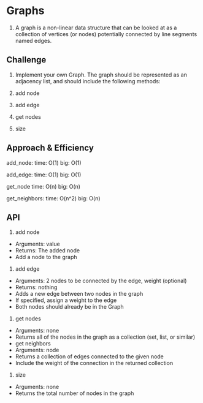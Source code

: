 # Graphs
1. A graph is a non-linear data structure that can be looked at as a collection of vertices (or nodes) potentially connected by line segments named edges.

## Challenge
1. Implement your own Graph. The graph should be represented as an adjacency list, and should include the following methods:

1. add node
1. add edge
1. get nodes
1. size

## Approach & Efficiency

add_node:
    time: O(1)
    big: O(1)

add_edge:
    time: O(1)
    big: O(1)

get_node
    time: O(n)
    big: O(n)

get_neighbors:
    time: O(n^2)
    big: O(n)

## API

1. add node
- Arguments: value
- Returns: The added node
- Add a node to the graph

1. add edge
- Arguments: 2 nodes to be connected by the edge, weight (optional)
- Returns: nothing
- Adds a new edge between two nodes in the graph
- If specified, assign a weight to the edge
- Both nodes should already be in the Graph

1. get nodes
- Arguments: none
- Returns all of the nodes in the graph as a collection (set, list, or similar)
- get neighbors
- Arguments: node
- Returns a collection of edges connected to the given node
- Include the weight of the connection in the returned collection

1. size
- Arguments: none
- Returns the total number of nodes in the graph